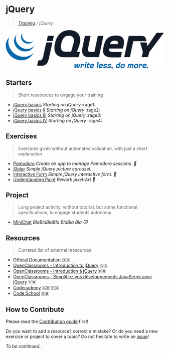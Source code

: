 # jQuery
>_[Training](https://github.com/simplonco/training) / jQuery_

![jQuery](jquery.png)

## Starters

> Short ressources to engage your training

* [jQuery basics](https://github.com/simplonco/jquery-exercises-base) _Starting on jQuery_  :rage1:
* [jQuery basics II](https://github.com/simplonco/jquery-exercises-base2) _Starting on jQuery_  :rage2:
* [jQuery basics III](https://github.com/simplonco/jquery-exercises-base3) _Starting on jQuery_  :rage3:
* [jQuery basics IV](https://github.com/simplonco/jquery-exercises-base4) _Starting on jQuery_  :rage4:

## Exercises

> Exercices given without automated validation, with just a short explanation

* [Pomodoro](https://github.com/simplonco/jquery-pomodoro)
  _Create an app to manage Pomodoro sessions. :tomato:_
* [Slider](https://github.com/simplonco/jquery-slider) _Simple jQuery picture carousel._
* [Interactive Form](https://github.com/simplonco/jquery-form) _Simple jQuery interactive form. :pencil:_
* [Understanding Paint](https://github.com/simplonco/jquery-paint)
  _Rework pixel-Art :art:_

## Project

> Long project activity, without tutorial, but some functional specifications, to engage students autonomy

* [MiniChat](https://github.com/simplonco/project-chat) _BlaBlaBlaBla BlaBla Bla :cat:_

## Resources

> Currated list of external ressources

* [Official Documentation](http://api.jquery.com/) :gb:
* [OpenClassrooms - Introduction to jQuery](https://openclassrooms.com/courses/intro-to-jquery) :gb:
* [OpenClassrooms - Introduction à jQuery](https://openclassrooms.com/courses/introduction-a-jquery-4) :fr:
* [OpenClassrooms - Simplifiez vos développements JavaScript avec jQuery](https://openclassrooms.com/courses/simplifiez-vos-developpements-javascript-avec-jquery) :fr:
* [Codecademy](https://www.codecademy.com/learn/jquery) :gb: :fr:
* [Code School](https://www.codeschool.com/courses/try-jquery) :gb:

## How to Contribute

Please read the [Contribution guide](https://github.com/simplonco/training/blob/master/CONTRIBUTING.md) first!

Do you want to add a resource? correct a mistake? Or do you need a new exercise or project to cover a topic? Do not hesitate to write an [issue](https://github.com/simplonco/jquery-training/issues)!

_To be continued.._
